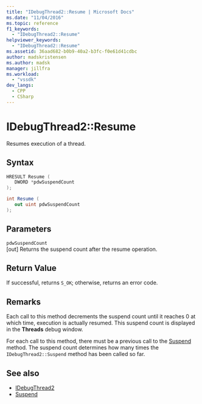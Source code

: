 ```yaml
---
title: "IDebugThread2::Resume | Microsoft Docs"
ms.date: "11/04/2016"
ms.topic: reference
f1_keywords:
  - "IDebugThread2::Resume"
helpviewer_keywords:
  - "IDebugThread2::Resume"
ms.assetid: 36aad682-b0b9-40a2-b3fc-f0e61d41cdbc
author: madskristensen
ms.author: madsk
manager: jillfra
ms.workload:
  - "vssdk"
dev_langs:
  - CPP
  - CSharp
---
```

# IDebugThread2::Resume
Resumes execution of a thread.

## Syntax

```cpp
HRESULT Resume ( 
   DWORD *pdwSuspendCount
);
```

```csharp
int Resume ( 
   out uint pdwSuspendCount
);
```

## Parameters
`pdwSuspendCount`\
[out] Returns the suspend count after the resume operation.

## Return Value
 If successful, returns `S_OK`; otherwise, returns an error code.

## Remarks
 Each call to this method decrements the suspend count until it reaches 0 at which time, execution is actually resumed. This suspend count is displayed in the **Threads** debug window.

 For each call to this method, there must be a previous call to the [Suspend](../../../extensibility/debugger/reference/idebugthread2-suspend.md) method. The suspend count determines how many times the `IDebugThread2::Suspend` method has been called so far.

## See also
- [IDebugThread2](../../../extensibility/debugger/reference/idebugthread2.md)
- [Suspend](../../../extensibility/debugger/reference/idebugthread2-suspend.md)